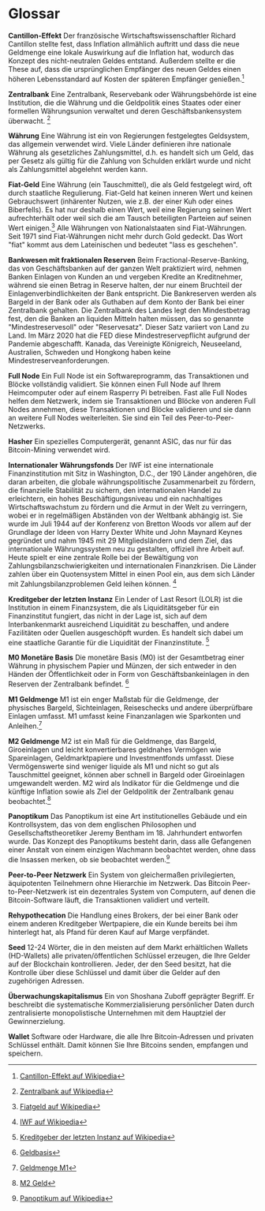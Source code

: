 # Glossar

**Cantillon-Effekt**
Der französische Wirtschaftswissenschaftler Richard Cantillon  stellte fest, dass Inflation allmählich auftritt und dass die neue Geldmenge eine lokale Auswirkung auf die Inflation hat, wodurch das Konzept des nicht-neutralen Geldes entstand. Außerdem stellte er die These auf, dass die ursprünglichen Empfänger des neuen Geldes einen höheren Lebensstandard auf Kosten der späteren Empfänger genießen.[^79]

**Zentralbank**
Eine Zentralbank, Reservebank oder Währungsbehörde ist eine Institution, die die Währung und die Geldpolitik eines Staates oder einer formellen Währungsunion verwaltet und deren Geschäftsbankensystem überwacht. [^80]

**Währung**
Eine Währung ist ein von Regierungen festgelegtes Geldsystem, das allgemein verwendet wird. Viele Länder definieren ihre nationale Währung als gesetzliches Zahlungsmittel, d.h. es handelt sich um Geld, das per Gesetz als gültig für die Zahlung von Schulden erklärt wurde und nicht als Zahlungsmittel abgelehnt werden kann.

**Fiat-Geld** 
Eine Währung (ein Tauschmittel), die als Geld festgelegt wird, oft durch staatliche Regulierung. Fiat-Geld hat keinen inneren Wert und keinen Gebrauchswert (inhärenter Nutzen, wie z.B. der einer Kuh oder eines Biberfells). Es hat nur deshalb einen Wert, weil eine Regierung seinen Wert aufrechterhält oder weil sich die am Tausch beteiligten Parteien auf seinen Wert einigen.[^81] 
Alle Währungen von Nationalstaaten sind Fiat-Währungen. Seit 1971 sind Fiat-Währungen nicht mehr durch Gold gedeckt. Das Wort "fiat" kommt aus dem Lateinischen und bedeutet "lass es geschehen".

**Bankwesen mit fraktionalen Reserven**
Beim Fractional-Reserve-Banking, das von Geschäftsbanken auf der ganzen Welt praktiziert wird, nehmen Banken Einlagen von Kunden an und vergeben Kredite an Kreditnehmer, während sie einen Betrag in Reserve halten, der nur einem Bruchteil der Einlagenverbindlichkeiten der Bank entspricht. Die Bankreserven werden als Bargeld in der Bank oder als Guthaben auf dem Konto der Bank bei einer Zentralbank gehalten. Die Zentralbank des Landes legt den Mindestbetrag fest, den die Banken an liquiden Mitteln halten müssen, das so genannte "Mindestreservesoll" oder "Reservesatz". Dieser Satz variiert von Land zu Land. Im März 2020 hat die FED diese Mindestreservepflicht aufgrund der Pandemie abgeschafft. Kanada, das Vereinigte Königreich, Neuseeland, Australien, Schweden und Hongkong haben keine Mindestreserveanforderungen.

**Full Node**
Ein Full Node ist ein Softwareprogramm, das Transaktionen und Blöcke vollständig validiert. Sie können einen Full Node auf Ihrem Heimcomputer oder auf einem Rasperry Pi betreiben. Fast alle Full Nodes helfen dem Netzwerk, indem sie Transaktionen und Blöcke von anderen Full Nodes annehmen, diese Transaktionen und Blöcke validieren und sie dann an weitere Full Nodes weiterleiten. Sie sind ein Teil des Peer-to-Peer-Netzwerks.

**Hasher**
Ein spezielles Computergerät, genannt ASIC, das nur für das Bitcoin-Mining verwendet wird. 

**Internationaler Währungsfonds**
Der IWF ist eine internationale Finanzinstitution mit Sitz in Washington, D.C., der 190 Länder angehören, die daran arbeiten, die globale währungspolitische Zusammenarbeit zu fördern, die finanzielle Stabilität zu sichern, den internationalen Handel zu erleichtern, ein hohes Beschäftigungsniveau und ein nachhaltiges Wirtschaftswachstum zu fördern und die Armut in der Welt zu verringern, wobei er in regelmäßigen Abständen von der Weltbank abhängig ist. Sie wurde im Juli 1944 auf der Konferenz von Bretton Woods vor allem auf der Grundlage der Ideen von Harry Dexter White und John Maynard Keynes gegründet und nahm 1945 mit 29 Mitgliedsländern und dem Ziel, das internationale Währungssystem neu zu gestalten, offiziell ihre Arbeit auf. Heute spielt er eine zentrale Rolle bei der Bewältigung von Zahlungsbilanzschwierigkeiten und internationalen Finanzkrisen. Die Länder zahlen über ein Quotensystem Mittel in einen Pool ein, aus dem sich Länder mit Zahlungsbilanzproblemen Geld leihen können. [^82]

**Kreditgeber der letzten Instanz**
Ein Lender of Last Resort (LOLR) ist die Institution in einem Finanzsystem, die als Liquiditätsgeber für ein Finanzinstitut fungiert, das nicht in der Lage ist, sich auf dem Interbankenmarkt ausreichend Liquidität zu beschaffen, und andere Fazilitäten oder Quellen ausgeschöpft wurden. Es handelt sich dabei um eine staatliche Garantie für die Liquidität der Finanzinstitute. [^83]

**M0 Monetäre Basis**
Die monetäre Basis (M0) ist der Gesamtbetrag einer Währung in physischem Papier und Münzen, der sich entweder in den Händen der Öffentlichkeit oder in Form von Geschäftsbankeinlagen in den Reserven der Zentralbank befindet. [^84]

**M1 Geldmenge**
M1 ist ein enger Maßstab für die Geldmenge, der physisches Bargeld, Sichteinlagen, Reiseschecks und andere überprüfbare Einlagen umfasst. M1 umfasst keine Finanzanlagen wie Sparkonten und Anleihen.[^85]

**M2 Geldmenge**
M2 ist ein Maß für die Geldmenge, das Bargeld, Giroeinlagen und leicht konvertierbares geldnahes Vermögen wie Spareinlagen, Geldmarktpapiere und Investmentfonds umfasst. Diese Vermögenswerte sind weniger liquide als M1 und nicht so gut als Tauschmittel geeignet, können aber schnell in Bargeld oder Giroeinlagen umgewandelt werden. M2 wird als Indikator für die Geldmenge und die künftige Inflation sowie als Ziel der Geldpolitik der Zentralbank genau beobachtet.[^86]

**Panoptikum**
Das Panoptikum ist eine Art institutionelles Gebäude und ein Kontrollsystem, das von dem englischen Philosophen und Gesellschaftstheoretiker Jeremy Bentham im 18. Jahrhundert entworfen wurde. Das Konzept des Panoptikums besteht darin, dass alle Gefangenen einer Anstalt von einem einzigen Wachmann beobachtet werden, ohne dass die Insassen merken, ob sie beobachtet werden.[^87]

**Peer-to-Peer Netzwerk**
Ein System von gleichermaßen privilegierten, äquipotenten Teilnehmern ohne Hierarchie im Netzwerk. Das Bitcoin Peer-to-Peer-Netzwerk ist ein dezentrales System von Computern, auf denen die Bitcoin-Software läuft, die Transaktionen validiert und verteilt.

**Rehypothecation**
Die Handlung eines Brokers, der bei einer Bank oder einem anderen Kreditgeber Wertpapiere, die ein Kunde bereits bei ihm hinterlegt hat, als Pfand für deren Kauf auf Marge verpfändet.

**Seed**
12-24 Wörter, die in den meisten auf dem Markt erhältlichen Wallets (HD-Wallets) alle privaten/öffentlichen Schlüssel erzeugen, die Ihre Gelder auf der Blockchain kontrollieren. Jeder, der den Seed besitzt, hat die Kontrolle über diese Schlüssel und damit über die Gelder auf den zugehörigen Adressen.

**Überwachungskapitalismus**
Ein von Shoshana Zuboff geprägter Begriff. Er beschreibt die systematische Kommerzialisierung persönlicher Daten durch zentralisierte monopolistische Unternehmen mit dem Hauptziel der Gewinnerzielung.

**Wallet**
Software oder Hardware, die alle Ihre Bitcoin-Adressen und privaten Schlüssel enthält. Damit können Sie Ihre Bitcoins senden, empfangen und speichern.

[^79]: [Cantillon-Effekt auf Wikipedia](https://en.wikipedia.org/wiki/Richard_Cantillon)

[^80]: [Zentralbank auf Wikipedia](https://en.wikipedia.org/wiki/Central_bank)

[^81]: [Fiatgeld auf Wikipedia](https://en.wikipedia.org/wiki/Fiat_money)

[^82]: [IWF auf Wikipedia](https://en.wikipedia.org/wiki/International_Monetary_Fund)

[^83]: [Kreditgeber der letzten Instanz auf Wikipedia](https://en.wikipedia.org/wiki/Lender_of_last_resort)

[^84]: [Geldbasis](https://www.investopedia.com/terms/m/monetarybase.asp)

[^85]: [Geldmenge M1](https://www.investopedia.com/terms/m/m1.asp)

[^86]: [M2 Geld](https://www.investopedia.com/terms/m/m2.asp)

[^87]: [Panoptikum auf Wikipedia](https://en.wikipedia.org/wiki/Panopticon)
